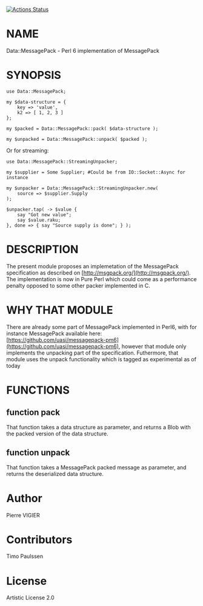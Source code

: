 [![Actions Status](https://github.com/raku-community-modules/Raku-Data-MessagePack/workflows/test/badge.svg)](https://github.com/raku-community-modules/Raku-Data-MessagePack/actions)

NAME
====

Data::MessagePack - Perl 6 implementation of MessagePack

SYNOPSIS
========

    use Data::MessagePack;

    my $data-structure = {
        key => 'value',
        k2 => [ 1, 2, 3 ]
    };

    my $packed = Data::MessagePack::pack( $data-structure );

    my $unpacked = Data::MessagePack::unpack( $packed );

Or for streaming:

    use Data::MessagePack::StreamingUnpacker;

    my $supplier = Some Supplier; #Could be from IO::Socket::Async for instance

    my $unpacker = Data::MessagePack::StreamingUnpacker.new(
        source => $supplier.Supply
    );

    $unpacker.tap( -> $value {
        say "Got new value";
        say $value.raku;
    }, done => { say "Source supply is done"; } );

DESCRIPTION
===========

The present module proposes an implemetation of the MessagePack specification as described on [http://msgpack.org/](http://msgpack.org/). The implementation is now in Pure Perl which could come as a performance penalty opposed to some other packer implemented in C.

WHY THAT MODULE
===============

There are already some part of MessagePack implemented in Perl6, with for instance MessagePack available here: [https://github.com/uasi/messagepack-pm6](https://github.com/uasi/messagepack-pm6), however that module only implements the unpacking part of the specification. Futhermore, that module uses the unpack functionality which is tagged as experimental as of today

FUNCTIONS
=========

function pack
-------------

That function takes a data structure as parameter, and returns a Blob with the packed version of the data structure.

function unpack
---------------

That function takes a MessagePack packed message as parameter, and returns the deserialized data structure.

Author
======

Pierre VIGIER

Contributors
============

Timo Paulssen

License
=======

Artistic License 2.0

